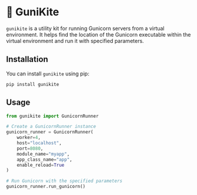 #  🐎 GuniKite

`gunikite` is a utility kit for running Gunicorn servers from a virtual environment. It helps find the location of the Gunicorn executable within the virtual environment and run it with specified parameters.

## Installation

You can install `gunikite` using pip:

```shell
pip install gunikite
```


## Usage

```python
from gunikite import GunicornRunner

# Create a GunicornRunner instance
gunicorn_runner = GunicornRunner(
    worker=4,
    host="localhost",
    port=8080,
    module_name="myapp",
    app_class_name="app",
    enable_reload=True
)

# Run Gunicorn with the specified parameters
gunicorn_runner.run_gunicorn()
